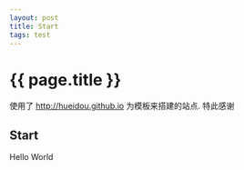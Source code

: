 ```yaml
---
layout: post
title: Start
tags: test
---
```


{{ page.title }}
================

使用了 http://hueidou.github.io 为模板来搭建的站点. 特此感谢

Start
-----

Hello World